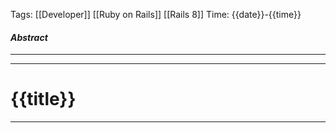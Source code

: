 Tags:  [[Developer]] [[Ruby on Rails]] [[Rails 8]]
Time: {{date}}-{{time}}

#### *Abstract*
___


___

# {{title}}






___
